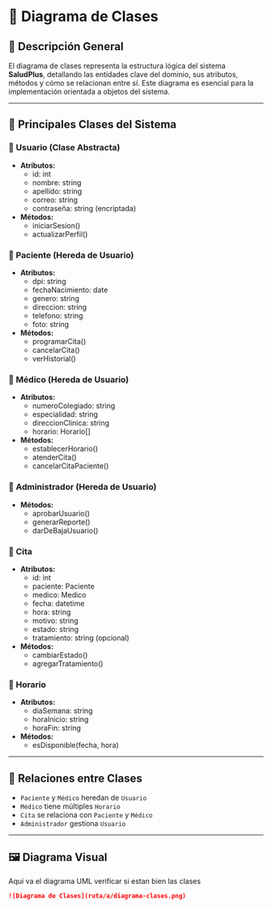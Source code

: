 # 🧱 Diagrama de Clases

## 📝 Descripción General

El diagrama de clases representa la estructura lógica del sistema **SaludPlus**, detallando las entidades clave del dominio, sus atributos, métodos y cómo se relacionan entre sí. Este diagrama es esencial para la implementación orientada a objetos del sistema.

---

## 🧩 Principales Clases del Sistema

### 🔹 Usuario (Clase Abstracta)
- **Atributos:**
  - id: int
  - nombre: string
  - apellido: string
  - correo: string
  - contraseña: string (encriptada)
- **Métodos:**
  - iniciarSesion()
  - actualizarPerfil()

### 🔹 Paciente (Hereda de Usuario)
- **Atributos:**
  - dpi: string
  - fechaNacimiento: date
  - genero: string
  - direccion: string
  - telefono: string
  - foto: string
- **Métodos:**
  - programarCita()
  - cancelarCita()
  - verHistorial()

### 🔹 Médico (Hereda de Usuario)
- **Atributos:**
  - numeroColegiado: string
  - especialidad: string
  - direccionClinica: string
  - horario: Horario[]
- **Métodos:**
  - establecerHorario()
  - atenderCita()
  - cancelarCitaPaciente()

### 🔹 Administrador (Hereda de Usuario)
- **Métodos:**
  - aprobarUsuario()
  - generarReporte()
  - darDeBajaUsuario()

### 🔹 Cita
- **Atributos:**
  - id: int
  - paciente: Paciente
  - medico: Medico
  - fecha: datetime
  - hora: string
  - motivo: string
  - estado: string
  - tratamiento: string (opcional)
- **Métodos:**
  - cambiarEstado()
  - agregarTratamiento()

### 🔹 Horario
- **Atributos:**
  - diaSemana: string
  - horaInicio: string
  - horaFin: string
- **Métodos:**
  - esDisponible(fecha, hora)

---

## 🔗 Relaciones entre Clases

- `Paciente` y `Médico` heredan de `Usuario`
- `Médico` tiene múltiples `Horario`
- `Cita` se relaciona con `Paciente` y `Médico`
- `Administrador` gestiona `Usuario`

---

## 🖼️ Diagrama Visual

Aqui va el diagrama UML
verificar si estan bien las clases
```markdown
![Diagrama de Clases](ruta/a/diagrama-clases.png)

